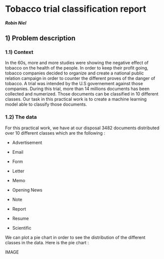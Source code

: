 # Tobacco trial classification report

##### Robin Niel

## 1) Problem description

### 1.1) Context

In the 60s, more and more studies were showing the negative effect of tobacco on the health of the people. In order to keep their profit going, tobacco companies decided to organize and create a national public relation campaign in order to counter the different proves of the danger of tobacco. A trial was intended by the U.S governement against those companies. During this trial, more than 14 millions documents has been collected and numerized. Those documents can be classified in 10 different classes. Our task in this practical work is to create a machine learning model able to classify those documents. 

### 1.2) The data 

For this practical work, we have at our disposal 3482 documents distributed over 10 different classes which are the following : 

* Advertisement 

* Email 

* Form 

* Letter 

* Memo 

* Opening News 

* Note 

* Report 

* Resume 

* Scientific 

We can plot a pie chart in order to see the distribution of the different classes in the data. Here is the pie chart :

IMAGE

 

